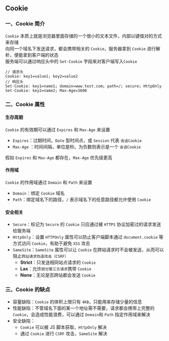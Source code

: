 ## Cookie
### 一、Cookie 简介
`Cookie` 本质上就是浏览器里面存储的一个很小的文本文件，内部以键值对的方式来存储  
向同一个域名下发送请求，都会携带相关的 `Cookie`，服务器拿到 `Cookie` 进行解析，便能拿到客户端的状态  
服务端可以通过响应头中的 `Set-Cookie` 字段来对客户端写入`Cookie`

```HTTP
// 请求头
Cookie: key1=value1; key2=value2
// 响应头
Set-Cookie: key1=name1; domain=www.test.com; path=/; secure; HttpOnly
Set-Cookie: key2=name2; Max-Age=3600
```
### 二、Cookie 属性
#### 生存周期
`Cookie` 的有效期可以通过 `Expires` 和 `Max-Age` 来设置

- `Expires`：过期时间，`Date` 型时间点，或 `Session` 代表 `会话Cookie`
- `Max-Age` ：时间间隔，单位是秒。为负数则表示是一个 `会话Cookie`

假如 `Expires` 和 `Max-Age` 都存在，`Max-Age` 优先级更高

#### 作用域
`Cookie` 的作用域通过 `Domain` 和 `Path` 来设置

- `Domain`：绑定 `Cookie` 域名
- `Path`：绑定域名下的路径，`/` 表示域名下的任意路径都允许使用 `Cookie`

#### 安全相关
- `Secure`：标记为 `Secure` 的 `Cookie` 只应通过被 `HTTPS` 协议加密过的请求发送给服务端
- `HttpOnly`：设置 `HTTPOnly` 属性可以防止客户端脚本通过  `document.cookie` 等方式访问 `Cookie`，有助于避免 `XSS` 攻击
- `SameSite`：`SameSite` 属性可以让 `Cookie` 在跨站请求时不会被发送，从而可以阻止`跨站请求伪造攻击（CSRF）`
  - **Strict**：只发送相同站点请求的 `Cookie`
  - **Lax**：允许`部分第三方请求`携带 `Cookie`
  - **None**：无论是否跨站都会发送 `Cookie`

### 三、Cookie 的缺点
- 容量缺陷：`Cookie` 的体积上限只有 `4KB`，只能用来存储少量的信息
- 性能缺陷：不管域名下面的某一个地址需不需要，请求都会携带上完整的 `Cookie`，会造成性能浪费，可以通过 `Domain`和 `Path` 指定作用域来解决
- 安全缺陷：
  - `Cookie` 可以被 JS 脚本获取，`HttpOnly` 解决
  - 通过 `Cookie` 进行 `CSRF` 攻击，`SameSite` 解决